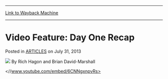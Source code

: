 
---
[Link to Wayback Machine](https://web.archive.org/web/20150911104954/http://magic.wizards.com/en/articles/archive/video-feature-day-one-recap-2013-07-31)

[_metadata_:author]:- "Rich Hagon and Brian David-Marshall"
[_metadata_:generator]:- "Drupal 7 (http://drupal.org)"
[_metadata_:node]:- "293666"
[_metadata_:publish_date]:- "2013-07-31"
[_metadata_:source]:- "div-main-content"
[_metadata_:title]:- "Video Feature: Day One Recap"
[_metadata_:wayback_capture_timestamp]:- "2015-09-11 10:49:54"
[_metadata_:wayback_raw_url]:- "https://web.archive.org/web/20150911104954id_/http://magic.wizards.com/en/articles/archive/video-feature-day-one-recap-2013-07-31"
[_metadata_:wayback_url]:- "http://magic.wizards.com/en/articles/archive/video-feature-day-one-recap-2013-07-31"
---


Video Feature: Day One Recap
============================



 Posted in [ARTICLES](/en/articles)
 on July 31, 2013 






![](https://media.magic.wizards.com/styles/auth_small/public/images/hero/wizardslogo_thumb.jpg)
By Rich Hagon and Brian David-Marshall










<//www.youtube.com/embed/6CNNgxnpvRs>








